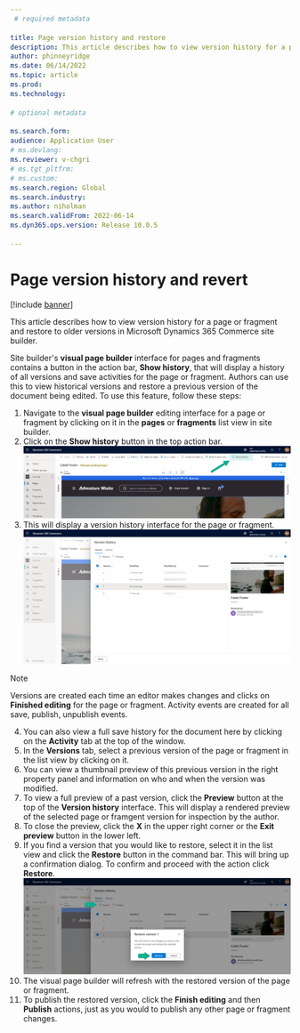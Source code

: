 ```yaml
---
 # required metadata

title: Page version history and restore
description: This article describes how to view version history for a page or fragment and restore to older versions in Microsoft Dynamics 365 Commerce site builder.
author: phinneyridge
ms.date: 06/14/2022
ms.topic: article
ms.prod: 
ms.technology: 

# optional metadata

ms.search.form:  
audience: Application User
# ms.devlang: 
ms.reviewer: v-chgri
# ms.tgt_pltfrm: 
# ms.custom: 
ms.search.region: Global
ms.search.industry: 
ms.author: niholman
ms.search.validFrom: 2022-06-14
ms.dyn365.ops.version: Release 10.0.5

---
```


# Page version history and revert

[!include [banner](includes/banner.md)]

This article describes how to view version history for a page or fragment and restore to older versions in Microsoft Dynamics 365 Commerce site builder.

Site builder's **visual page builder** interface for pages and fragments contains a button in the action bar, **Show history**, that will display a history of all versions and save activities for the page or fragment.  Authors can use this to view historical versions and restore a previous version of the document being edited.  To use this feature, follow these steps:

1. Navigate to the **visual page builder** editing interface for a page or fragment by clicking on it in the **pages** or **fragments** list view in site builder.
2. Click on the **Show history** button in the top action bar.  
![Show history button.](./media/version-history-1.png)
4. This will display a version history interface for the page or fragment.  
![Version history list view.](./media/version-history-2.png)
> [!NOTE]
> Versions are created each time an editor makes changes and clicks on **Finished editing** for the page or fragment. Activity events are created for all save, publish, unpublish events.
4. You can also view a full save history for the document here by clicking on the **Activity** tab at the top of the window.
5. In the **Versions** tab, select a previous version of the page or fragment in the list view by clicking on it.
6. You can view a thumbnail preview of this previous version in the right property panel and information on who and when the version was modified.
7. To view a full preview of a past version, click the **Preview** button at the top of the **Version history** interface.  This will display a rendered preview of the selected page or framgent version for inspection by the author.
8. To close the preview, click the **X** in the upper right corner or the **Exit preview** button in the lower left.
9. If you find a version that you would like to restore, select it in the list view and click the **Restore** button in the command bar.  This will bring up a confirmation dialog.  To confirm and proceed with the action click **Restore**.
![Restore version action.](./media/version-history-3.png)
11.  The visual page builder will refresh with the restored version of the page or fragment.
12.  To publish the restored version, click the **Finish editing** and then **Publish** actions, just as you would to publish any other page or fragment changes.
